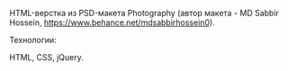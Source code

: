 

HTML-верстка из PSD-макета Photography (автор макета - MD Sabbir Hossein, https://www.behance.net/mdsabbirhossein0).

Технологии:

HTML, CSS, jQuery.
